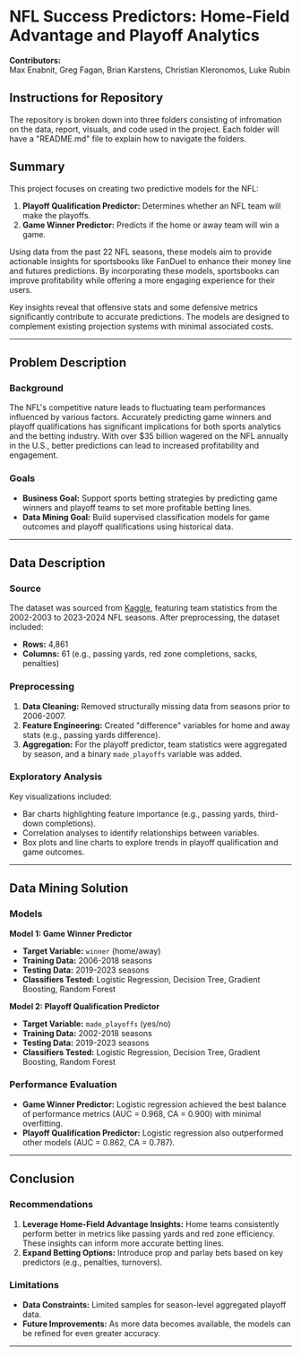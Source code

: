 # NFL Success Predictors: Home-Field Advantage and Playoff Analytics

**Contributors:**  
Max Enabnit, Greg Fagan, Brian Karstens, Christian Kleronomos, Luke Rubin  

## Instructions for Repository 

The repository is broken down into three folders consisting of infromation on the data, report, visuals, and code used in the project. Each folder will have a "README.md" file to explain how to navigate the folders.

## Summary

This project focuses on creating two predictive models for the NFL:  
1. **Playoff Qualification Predictor:** Determines whether an NFL team will make the playoffs.  
2. **Game Winner Predictor:** Predicts if the home or away team will win a game.  

Using data from the past 22 NFL seasons, these models aim to provide actionable insights for sportsbooks like FanDuel to enhance their money line and futures predictions. By incorporating these models, sportsbooks can improve profitability while offering a more engaging experience for their users.  

Key insights reveal that offensive stats and some defensive metrics significantly contribute to accurate predictions. The models are designed to complement existing projection systems with minimal associated costs.

---

## Problem Description

### Background
The NFL's competitive nature leads to fluctuating team performances influenced by various factors. Accurately predicting game winners and playoff qualifications has significant implications for both sports analytics and the betting industry. With over $35 billion wagered on the NFL annually in the U.S., better predictions can lead to increased profitability and engagement.

### Goals
- **Business Goal:** Support sports betting strategies by predicting game winners and playoff teams to set more profitable betting lines.
- **Data Mining Goal:** Build supervised classification models for game outcomes and playoff qualifications using historical data.

---

## Data Description

### Source
The dataset was sourced from [Kaggle](https://www.kaggle.com/datasets/cviaxmiwnptr/nfl-team-stats-20022019-espn/data), featuring team statistics from the 2002-2003 to 2023-2024 NFL seasons. After preprocessing, the dataset included:
- **Rows:** 4,861  
- **Columns:** 61 (e.g., passing yards, red zone completions, sacks, penalties)

### Preprocessing
1. **Data Cleaning:** Removed structurally missing data from seasons prior to 2006-2007.  
2. **Feature Engineering:** Created "difference" variables for home and away stats (e.g., passing yards difference).  
3. **Aggregation:** For the playoff predictor, team statistics were aggregated by season, and a binary `made_playoffs` variable was added.  

### Exploratory Analysis
Key visualizations included:
- Bar charts highlighting feature importance (e.g., passing yards, third-down completions).  
- Correlation analyses to identify relationships between variables.  
- Box plots and line charts to explore trends in playoff qualification and game outcomes.

---

## Data Mining Solution

### Models
**Model 1: Game Winner Predictor**  
- **Target Variable:** `winner` (home/away)  
- **Training Data:** 2006-2018 seasons  
- **Testing Data:** 2019-2023 seasons  
- **Classifiers Tested:** Logistic Regression, Decision Tree, Gradient Boosting, Random Forest  

**Model 2: Playoff Qualification Predictor**  
- **Target Variable:** `made_playoffs` (yes/no)  
- **Training Data:** 2002-2018 seasons  
- **Testing Data:** 2019-2023 seasons  
- **Classifiers Tested:** Logistic Regression, Decision Tree, Gradient Boosting, Random Forest  

### Performance Evaluation
- **Game Winner Predictor:** Logistic regression achieved the best balance of performance metrics (AUC = 0.968, CA = 0.900) with minimal overfitting.  
- **Playoff Qualification Predictor:** Logistic regression also outperformed other models (AUC = 0.862, CA = 0.787).  

---

## Conclusion

### Recommendations
1. **Leverage Home-Field Advantage Insights:** Home teams consistently perform better in metrics like passing yards and red zone efficiency. These insights can inform more accurate betting lines.  
2. **Expand Betting Options:** Introduce prop and parlay bets based on key predictors (e.g., penalties, turnovers).  
 

### Limitations
- **Data Constraints:** Limited samples for season-level aggregated playoff data.  
- **Future Improvements:** As more data becomes available, the models can be refined for even greater accuracy.  

---
